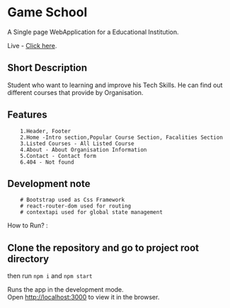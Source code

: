 # Game School
A Single page WebApplication for a Educational Institution.

Live - [Click here](https://lifeiscoding.netlify.app).

## Short Description
Student who want to learning and improve his Tech Skills. He can find out different courses that provide by Organisation.

## Features
```
    1.Header, Footer
    2.Home -Intro section,Popular Course Section, Facalities Section
    3.Listed Courses - All Listed Course
    4.About - About Organisation Information
    5.Contact - Contact form 
    6.404 - Not found 
```

## Development note
``` # Reactjs used to Developed the entire Application.
    # Bootstrap used as Css Framework
    # react-router-dom used for routing
    # contextapi used for global state management
 ```


How to Run? :
## Clone the repository and go to project root directory
then run
```npm i```
and
```npm start```

Runs the app in the development mode.\
Open [http://localhost:3000](http://localhost:3000) to view it in the browser.
 